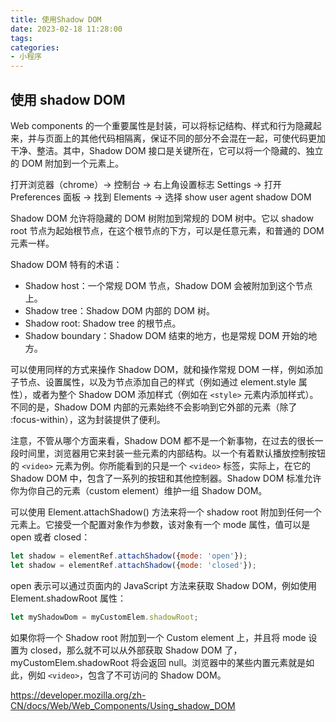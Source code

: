 ```yaml
---
title: 使用Shadow DOM
date: 2023-02-18 11:28:00
tags:
categories:
- 小程序
---
```



## 使用 shadow DOM
Web components 的一个重要属性是封装，可以将标记结构、样式和行为隐藏起来，并与页面上的其他代码相隔离，保证不同的部分不会混在一起，可使代码更加干净、整洁。其中，Shadow DOM 接口是关键所在，它可以将一个隐藏的、独立的 DOM 附加到一个元素上。

打开浏览器（chrome）-> 控制台 -> 右上角设置标志 Settings ->  打开 Preferences 面板 -> 找到 Elements -> 选择 show user agent shadow DOM

Shadow DOM 允许将隐藏的 DOM 树附加到常规的 DOM 树中。它以 shadow root 节点为起始根节点，在这个根节点的下方，可以是任意元素，和普通的 DOM 元素一样。

Shadow DOM 特有的术语：
- Shadow host：一个常规 DOM 节点，Shadow DOM 会被附加到这个节点上。
- Shadow tree：Shadow DOM 内部的 DOM 树。
- Shadow root: Shadow tree 的根节点。
- Shadow boundary：Shadow DOM 结束的地方，也是常规 DOM 开始的地方。

可以使用同样的方式来操作 Shadow DOM，就和操作常规 DOM 一样，例如添加子节点、设置属性，以及为节点添加自己的样式（例如通过 element.style 属性），或者为整个 Shadow DOM 添加样式（例如在 `<style>` 元素内添加样式）。不同的是，Shadow DOM 内部的元素始终不会影响到它外部的元素（除了 :focus-within），这为封装提供了便利。

注意，不管从哪个方面来看，Shadow DOM 都不是一个新事物，在过去的很长一段时间里，浏览器用它来封装一些元素的内部结构。以一个有着默认播放控制按钮的 `<video>` 元素为例。你所能看到的只是一个 `<video>` 标签，实际上，在它的 Shadow DOM 中，包含了一系列的按钮和其他控制器。Shadow DOM 标准允许你为你自己的元素（custom element）维护一组 Shadow DOM。

可以使用 Element.attachShadow() 方法来将一个 shadow root 附加到任何一个元素上。它接受一个配置对象作为参数，该对象有一个 mode 属性，值可以是 open 或者 closed：
```javascript
let shadow = elementRef.attachShadow({mode: 'open'});
let shadow = elementRef.attachShadow({mode: 'closed'});
```

open 表示可以通过页面内的 JavaScript 方法来获取 Shadow DOM，例如使用 Element.shadowRoot 属性：
```javascript
let myShadowDom = myCustomElem.shadowRoot;
```

如果你将一个 Shadow root 附加到一个 Custom element 上，并且将 mode 设置为 closed，那么就不可以从外部获取 Shadow DOM 了，myCustomElem.shadowRoot 将会返回 null。浏览器中的某些内置元素就是如此，例如 `<video>`，包含了不可访问的 Shadow DOM。

<https://developer.mozilla.org/zh-CN/docs/Web/Web_Components/Using_shadow_DOM>